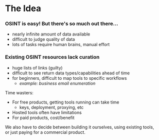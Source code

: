 # The Idea

### OSINT is easy! But there's so much out there...

* nearly infinite amount of data available
* difficult to judge quality of data
* lots of tasks require human brains, manual effort

### Existing OSINT resources lack curation

* huge lists of links (guilty)
* difficult to see return data types/capabilities ahead of time
* for beginners, difficult to map tools to specific workflows
  * _example: business email enumeration_

Time wasters:

* For free products, getting tools running can take time
  * keys, deployment, proxying, etc
* Hosted tools often have limitations
* For paid products, cost/benefit

We also have to decide between building it ourselves, using existing tools, or just paying for a commercial product.

###



